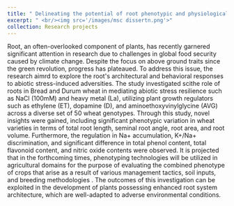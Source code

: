 ```yaml
---
title: " Delineating the potential of root phenotypic and physiological attributes of wheat genotypes under stress conditions"
excerpt: " <br/><img src='/images/msc dissertn.png'>" 
collection: Research projects
---
```

Root, an often-overlooked component of plants, has recently garnered significant attention in research due to challenges in global food security caused by climate change. Despite the focus on above ground traits since the green revolution, progress has plateaued. To address this issue, the research aimrd to explore the root's architectural and behavioral responses to abiotic stress-induced adversities. The study investigated scithe role of roots in Bread and Durum wheat in mediating abiotic stress resilience such as NaCl (100mM) and heavy metal (La), utilizing plant growth regulators such as ethylene (ET), dopamine (D), and aminoethoxyvinylglycine (AVG) across a diverse set of 50 wheat genotypes. Through this study, novel insights were gained, including significant phenotypic variation in wheat varieties in terms of total root length, seminal root angle, root area, and root volume. Furthermore, the regulation in Na+ accumulation, K+/Na+ discrimination, and significant difference in total phenol content, total flavonoid content, and nitric oxide contents were observed. It is projected that in the forthcoming times, phenotyping technologies will be utilized in agricultural domains for the purpose of evaluating the combined phenotype of crops that arise as a result of various management tactics, soil inputs, and breeding methodologies . The outcomes of this investigation can be exploited in the development of plants possessing enhanced root system architecture, which are well-adapted to adverse environmental conditions.


